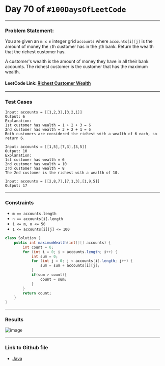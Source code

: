 # Day 70 of `#100DaysOfLeetCode`

___
### Problem Statement:  
You are given an `m x n` integer grid `accounts` where `accounts[i][j]` is the amount of money the `i`th customer has in the `j`th bank. Return the wealth that the richest customer has.

A customer's wealth is the amount of money they have in all their bank accounts. The richest customer is the customer that has the maximum wealth.

 


#### LeetCode Link: [Richest Customer Wealth](https://leetcode.com/problems/richest-customer-wealth/description/)
___


### Test Cases
```
Input: accounts = [[1,2,3],[3,2,1]]
Output: 6
Explanation:
1st customer has wealth = 1 + 2 + 3 = 6
2nd customer has wealth = 3 + 2 + 1 = 6
Both customers are considered the richest with a wealth of 6 each, so return 6.
```
```
Input: accounts = [[1,5],[7,3],[3,5]]
Output: 10
Explanation: 
1st customer has wealth = 6
2nd customer has wealth = 10 
3rd customer has wealth = 8
The 2nd customer is the richest with a wealth of 10.
```
```
Input: accounts = [[2,8,7],[7,1,3],[1,9,5]]
Output: 17
```
___

### Constraints 
* `m == accounts.length`
* `n == accounts[i].length`
* `1 <= m, n <= 50`
* `1 <= accounts[i][j] <= 100`

```java
class Solution {
    public int maximumWealth(int[][] accounts) {
        int count = 0;
        for (int i = 0; i < accounts.length; i++) {
            int sum = 0;
            for (int j = 0; j < accounts[i].length; j++) {
                sum = sum + accounts[i][j];
            }
            if(sum > count){
                count = sum;
            }
        }
        return count;
    }
}
```
___
### Results
![image](https://user-images.githubusercontent.com/31382363/216438460-f6b547f6-fb63-4b72-bd24-bef6656c1659.png)

___

### Link to Github file  
* [Java](https://github.com/studentdevelops/100DaysOfLeetCode/blob/994495a10dfea332087d4a8d0735c96a6a77afb4/Day70_Richest_Customer/code.java)
